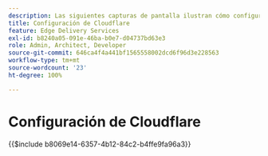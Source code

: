 ```yaml
---
description: Las siguientes capturas de pantalla ilustran cómo configurar Cloudflare para entregar contenido.  La configuración esencial está marcada con un círculo rojo.
title: Configuración de Cloudflare
feature: Edge Delivery Services
exl-id: b8240a05-091e-46ba-b0e7-d04737bd63e3
role: Admin, Architect, Developer
source-git-commit: 646ca4f4a441bf1565558002dcd6f96d3e228563
workflow-type: tm+mt
source-wordcount: '23'
ht-degree: 100%

---
```


# Configuración de Cloudflare

{{$include b8069e14-6357-4b12-84c2-b4ffe9fa96a3}}
